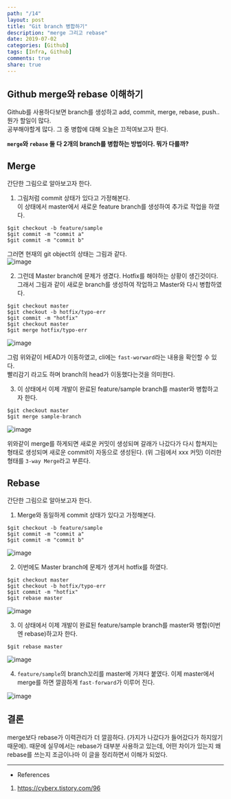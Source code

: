 ```yaml
---
path: "/14"
layout: post
title: "Git branch 병합하기"
description: "merge 그리고 rebase"
date: 2019-07-02
categories: [Github]
tags: [Infra, Github]
comments: true
share: true
---
```


## Github merge와 rebase 이해하기
Github를 사용하다보면 branch를 생성하고 add, commit, merge, rebase, push.. 뭔가 할일이 많다.  
공부해야할게 많다. 그 중 병합에 대해 오늘은 끄적여보고자 한다.

**`merge`와 `rebase` 둘 다 2개의 branch를 병합하는 방법이다. 뭐가 다를까?**

## Merge  
간단한 그림으로 알아보고자 한다.  

1. 그림처럼 commit 상태가 있다고 가정해본다.  
이 상태에서 master에서 새로운 feature branch를 생성하여 추가로 작업을 하였다.
```
$git checkout -b feature/sample
$git commit -m "commit a"
$git commit -m "commit b" 
```

그러면 현재의 git object의 상태는 그림과 같다.  
![image](/images/post_6/merge_1.png)


2. 그런데 Master branch에 문제가 생겼다. Hotfix를 해야하는 상황이 생긴것이다.
그래서 그림과 같이 새로운 branch를 생성하여 작업하고 Master와 다시 병합하였다.
```
$git checkout master
$git checkout -b hotfix/typo-err
$git commit -m "hotfix"
$git checkout master
$git merge hotfix/typo-err
```
![image](/images/post_6/merge_2.png)

그럼 위와같이 HEAD가 이동하였고, cli에는 `fast-worward`라는 내용을 확인할 수 있다.  
빨리감기 라고도 하며 branch의 head가 이동했다는것을 의미한다.


3. 이 상태에서 이제 개발이 완료된 feature/sample branch를 master와 병합하고자 한다.
```
$git checkout master
$git merge sample-branch 
```
![image](/images/post_6/merge_3.png)

위와같이 merge를 하게되면 새로운 커밋이 생성되며 갈래가 나갔다가 다시 합쳐지는 형태로 생성되며
새로운 commit이 자동으로 생성된다. (위 그림에서 xxx 커밋)
이러한 형태를 `3-way Merge`라고 부른다.



## Rebase  
간단한 그림으로 알아보고자 한다.  

1. Merge와 동일하게 commit 상태가 있다고 가정해본다.
```
$git checkout -b feature/sample
$git commit -m "commit a"
$git commit -m "commit b" 
```
![image](/images/post_6/rebase_1.png)

2. 이번에도 Master branch에 문제가 생겨서 hotfix를 하였다.
```
$git checkout master
$git checkout -b hotfix/typo-err
$git commit -m "hotfix"
$git rebase master
```
![image](/images/post_6/rebase_2.png)

3. 이 상태에서 이제 개발이 완료된 feature/sample branch를 master와 병합(이번엔 rebase)하고자 한다.
```
$git rebase master 
```
![image](/images/post_6/rebase_3.png)

4. `feature/sample`의 branch꼬리를 master에 가져다 붙였다. 이제 master에서 merge를 하면
깔끔하게 `fast-forward`가 이루어 진다.

![image](/images/post_6/rebase_4.png)


## 결론
merge보다 rebase가 이력관리가 더 깔끔하다. (가지가 나갔다가 들어갔다가 하지않기 때문에).
때문에 실무에서는 rebase가 대부분 사용하고 있는데, 어떤 차이가 있는지 왜 rebase를 쓰는지
조금이나마 이 글을 정리하면서 이해가 되었다.


---
* References  
1. https://cyberx.tistory.com/96